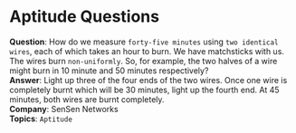# Aptitude Questions

**Question**: How do we measure `forty-five minutes` using `two identical wires`, each of which takes an hour to burn. We have matchsticks with us. The wires burn `non-uniformly`. So, for example, the two halves of a wire might burn in 10 minute and 50 minutes respectively?<br/>
**Answer**: Light up three of the four ends of the two wires. Once one wire is completely burnt which will be 30 minutes, light up the fourth end. At 45 minutes, both wires are burnt completely.<br/>
**Company**: SenSen Networks <br/>
**Topics**: `Aptitude`
